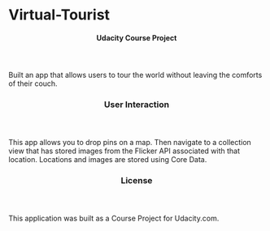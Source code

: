 # Virtual-Tourist
<header>
<h4>Udacity Course Project</h4>
</header>
Built an app that allows users to tour the world without leaving the comforts of their couch.
<header>
   <h3>User Interaction</h3>
</header>
<body>
    <p> 
    This app allows you to drop pins on a map. Then navigate to a collection view that has stored images from the Flicker API associated with that location. 
    Locations and images are stored using Core Data.
    </p>
</body>
<header>
    <h3>
     License
    </h3>
</header>
<body>
    <p>
    This application was built as a Course Project for Udacity.com.
    </p>
</body>
